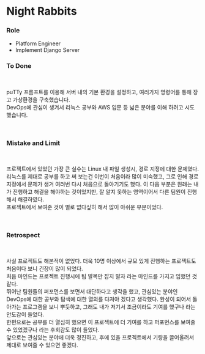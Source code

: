 # Night Rabbits
### Role
- Platform Engineer
- Implement Django Server

### To Done  
<br />

puTTy 프롬프트를 이용해 서버 내의 기본 환경을 설정하고, 여러가지 명령어를 통해 장고 가상환경을 구축했습니다.<br>
DevOps에 관심이 생겨서 리눅스 공부와 AWS 입문 등 넓은 분야를 이해 하려고 시도 했습니다.<br>

<br />

### Mistake and Limit
<br />

프로젝트에서 있었던 가장 큰 실수는 Linux 내 파일 생성시, 경로 지정에 대한 문제였다.<br>
리눅스를 제대로 공부를 하고 써 보는건 이번이 처음이라 많이 미숙했고, 그로 인해 경로 지정에서 문제가 생겨 여러번 다시 처음으로 돌아기기도 했다.
이 다음 부분은 원래는 내가 진행하고 해결을 해야하는 것이었지만, 잘 알지 못하는 영역이어서 다른 팀원이 진행해서  해결하였다.<br>
프로젝트에서 보여준 것이 별로 없다싶히 해서 많이 아쉬운 부분이었다.<br>

<br />

### Retrospect
<br />

사실 프로젝트도 해본적이 없었다. 더욱 10명 이상에서 규모 있게 진행하는 프로젝트도 처음이다 보니 긴장이 많이 되었다.<br>
처음 마인드는 프로젝트 진행시에 팀 발목만 잡지 말자 라는 마인드를 가지고 임했던 것 같다.<br>
뛰어난 팀원들의 퍼포먼스를 보면서 대단하다고 생각을 했고, 관심있는 분야인 DevOps에 대한 공부와 탐색에 대한 열의를 다져야 겠다고 생각했다.
완성이 되어서 돌아가는 프로그램을 보니 뿌듯하고, 그래도 내가 저기서 조금이라도 기여를 했구나 라는 안도감이 들었다.<br>
한편으로는 공부를 더 열심히 했으면 이 프로젝트에 더 기여를 하고 퍼포먼스를 보여줄 수 있었겠구나 라는 후회감도 많이 들었다.<br>
앞으로는 관심있는 분야에 더욱 정진하고, 후에 있을 프로젝트에서 기량을 끌어올려서 제대로 보여줄 수 있으면 좋겠다.<br>

<br />


